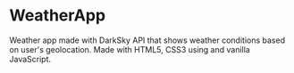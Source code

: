 # WeatherApp
Weather app made with DarkSky API that shows weather conditions based on user's geolocation. Made with HTML5, CSS3 using and vanilla JavaScript.

